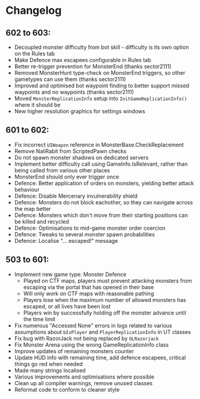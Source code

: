 # Changelog 

## 602 to 603:
 - Decoupled monster difficulty from bot skill - difficulty is its own option on the Rules tab
 - Make Defence max escapees configurable in Rules tab 
 - Better re-trigger prevention for MonsterEnd (thanks sector2111)
 - Removed MonsterHunt type-check on MonsterEnd triggers, so other gametypes can use them (thanks sector2111)
 - Improved and optimised bot waypoint finding to better support missed waypoints and no waypoints (thanks sector2111)
 - Moved `MonsterReplicationInfo` setup into `InitGameReplicationInfo()` where it should be 
 - New higher resolution graphics for settings windows

## 601 to 602:
 - Fix incorrect `UIWeapon` reference in MonsterBase.CheckReplacement
 - Remove NaliRabit from ScriptedPawn checks
 - Do not spawn monster shadows on dedicated servers
 - Implement better difficulty call using GameInfo.IsRelevant, rather than being called from various other places
 - MonsterEnd should only ever trigger once
 - Defence: Better application of orders on monsters, yielding better attack behaviour
 - Defence: Disable Mercenary invulnerability shield
 - Defence: Monsters do not block eachother, so they can navigate across the map better
 - Defence: Monsters which don't move from their starting positions can be killed and recycled
 - Defence: Optimisations to mid-game monster order coercion
 - Defence: Tweaks to several monster spawn probabilities
 - Defence: Localise "... escaped!" message

## 503 to 601:
 - Implement new game type: Monster Defence
   - Played on CTF maps, players must prevent attacking monsters from escaping via the portal that has opened in their base
   - Will only work on CTF maps with reasonable pathing
   - Players lose when the maximum number of allowed monsters has escaped, or all lives have been lost
   - Players win by successfully holding off the monster advance until the time limit
 - Fix numerous "Accessed None" errors in logs related to various assumptions about `bIsPlayer` and `PlayerReplicationInfo` in UT classes
 - Fix bug with RazorJack not being replaced by `OLRazorjack`
 - Fix Monster Arena using the wrong GameReplicationInfo class
 - Improve updates of remaining monsters counter
 - Update HUD info with remaining time, add defence escapees, critical things go red when needed
 - Made many strings localised
 - Various improvements and optimisations where possible
 - Clean up all compiler warnings, remove unused classes
 - Reformat code to conform to cleaner style
